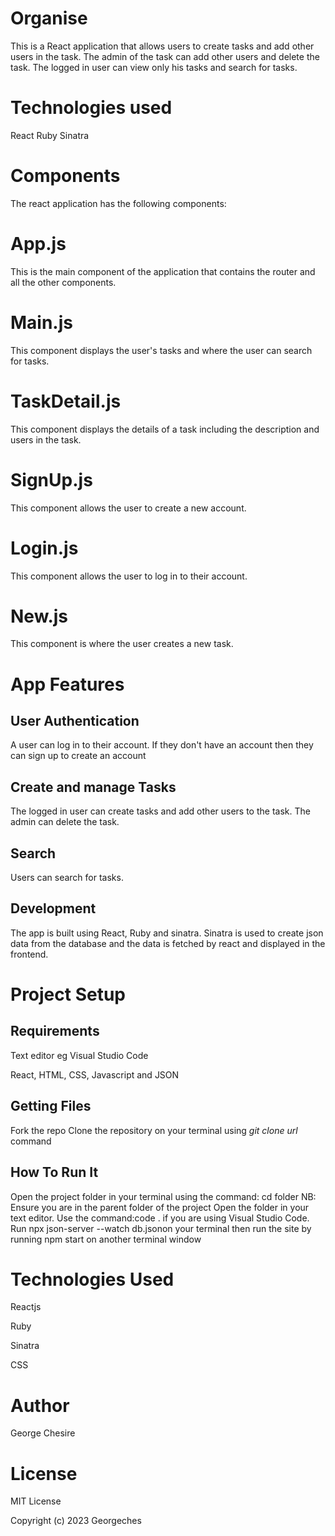 # Organise
This is a React application that allows users to create tasks and add other users in the task. The admin of the task can add other users and delete the task. The logged in user can view only his tasks and search for tasks.

# Technologies used
React
Ruby
Sinatra

# Components
The react application has the following components:

# App.js
This is the main component of the application that contains the router and all the other components.

# Main.js
This component displays the user's tasks and where the user can search for tasks.

# TaskDetail.js
This component displays the details of a task including the description and users in the task.

# SignUp.js
This component allows the user to create a new account.

# Login.js
This component allows the user to log in to their account.

# New.js
This component is where the user creates a new task.

# App Features
## User Authentication
A user can log in to their account. If they don't have an account then they can sign up to create an account

## Create and manage Tasks
The logged in user can create tasks and add other users to the task. The admin can delete the task.

## Search
Users can search for tasks.

## Development
The app is built using React, Ruby and sinatra. Sinatra is used to create json data from the database and the data is fetched by react and displayed in the frontend.

# Project Setup
## Requirements
Text editor eg Visual Studio Code

React, HTML, CSS, Javascript and JSON

## Getting Files
Fork the repo
Clone the repository on your terminal using *git clone url* command

## How To Run It
Open the project folder in your terminal using the command: cd folder NB: Ensure you are in the parent folder of the project
Open the folder in your text editor. Use the command:code . if you are using Visual Studio Code.
Run npx json-server --watch db.jsonon your terminal then run the site by running npm start on another terminal window

# Technologies Used
Reactjs

Ruby

Sinatra

CSS

# Author
George Chesire

# License
MIT License

Copyright (c) 2023 Georgeches